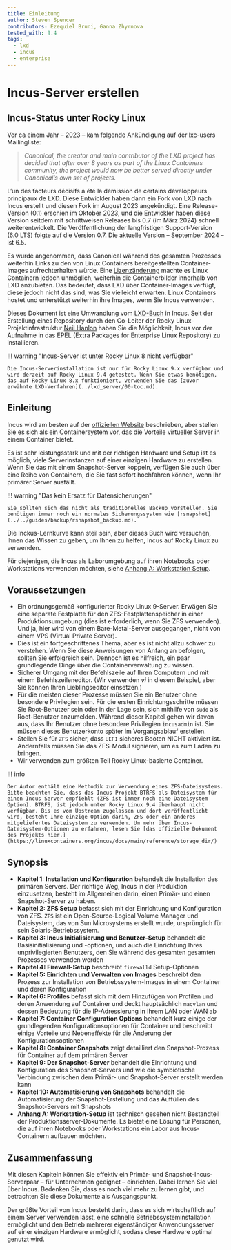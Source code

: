 ```yaml
---
title: Einleitung
author: Steven Spencer
contributors: Ezequiel Bruni, Ganna Zhyrnova
tested_with: 9.4
tags:
  - lxd
  - incus
  - enterprise
---
```


# Incus-Server erstellen

## Incus-Status unter Rocky Linux

Vor ca einem Jahr – 2023 – kam folgende Ankündigung auf der lxc-users Mailingliste:

> _Canonical, the creator and main contributor of the LXD project has decided that after over 8 years as part of the Linux Containers community, the project would now be better served directly under Canonical’s own set of projects._

L’un des facteurs décisifs a été la démission de certains développeurs principaux de LXD. Diese Entwickler haben dann ein Fork von LXD nach Incus erstellt und diesen Fork im August 2023 angekündigt. Eine Release-Version (0.1) erschien im Oktober 2023, und die Entwickler haben diese Version seitdem mit schrittweisen Releases bis 0.7 (im März 2024) schnell weiterentwickelt. Die Veröffentlichung der langfristigen Support-Version (6.0 LTS) folgte auf die Version 0.7. Die aktuelle Version – September 2024 – ist 6.5.

Es wurde angenommen, dass Canonical während des gesamten Prozesses weiterhin Links zu den von Linux Containers bereitgestellten Container-Images aufrechterhalten würde. Eine [Lizenzänderung](https://stgraber.org/2023/12/12/lxd-now-re-licensed-and-under-a-cla/) machte es Linux Containern jedoch unmöglich, weiterhin die Containerbilder innerhalb von LXD anzubieten. Das bedeutet, dass LXD über Container-Images verfügt, diese jedoch nicht das sind, was Sie vielleicht erwarten. Linux Containers hostet und unterstützt weiterhin ihre Images, wenn Sie Incus verwenden.

Dieses Dokument ist eine Umwandlung vom [LXD-Buch](../lxd_server/00-toc.md) in Incus. Seit der Erstellung eines Repository durch den Co-Leiter der Rocky Linux-Projektinfrastruktur [Neil Hanlon](https://wiki.rockylinux.org/team/infrastructure/) haben Sie die Möglichkeit, Incus vor der Aufnahme in das EPEL (Extra Packages for Enterprise Linux Repository) zu installieren.

!!! warning "Incus-Server ist unter Rocky Linux 8 nicht verfügbar"

```
Die Incus-Serverinstallation ist nur für Rocky Linux 9.x verfügbar und wird derzeit auf Rocky Linux 9.4 getestet. Wenn Sie etwas benötigen, das auf Rocky Linux 8.x funktioniert, verwenden Sie das [zuvor erwähnte LXD-Verfahren](../lxd_server/00-toc.md).
```

## Einleitung

Incus wird am besten auf der [offiziellen Website](https://linuxcontainers.org/incus/) beschrieben, aber stellen Sie es sich als ein Containersystem vor, das die Vorteile virtueller Server in einem Container bietet.

Es ist sehr leistungsstark und mit der richtigen Hardware und Setup ist es möglich, viele Serverinstanzen auf einer einzigen Hardware zu erstellen. Wenn Sie das mit einem Snapshot-Server koppeln, verfügen Sie auch über eine Reihe von Containern, die Sie fast sofort hochfahren können, wenn Ihr primärer Server ausfällt.

!!! warning "Das kein Ersatz für Datensicherungen"

```
Sie sollten sich das nicht als traditionelles Backup vorstellen. Sie benötigen immer noch ein normales Sicherungssystem wie [rsnapshot](../../guides/backup/rsnapshot_backup.md).
```

Die Inckus-Lernkurve kann steil sein, aber dieses Buch wird versuchen, Ihnen das Wissen zu geben, um Ihnen zu helfen, Incus auf Rocky Linux zu verwenden.

Für diejenigen, die Incus als Laborumgebung auf ihren Notebooks oder Workstations verwenden möchten, siehe [Anhang A: Workstation Setup](30-appendix_a.md).

## Voraussetzungen

- Ein ordnungsgemäß konfigurierter Rocky Linux 9-Server. Erwägen Sie eine separate Festplatte für den ZFS-Festplattenspeicher in einer Produktionsumgebung (dies ist erforderlich, wenn Sie ZFS verwenden). Und ja, hier wird von einem Bare-Metal-Server ausgegangen, nicht von einem VPS (Virtual Private Server).
- Dies ist ein fortgeschrittenes Thema, aber es ist nicht allzu schwer zu verstehen. Wenn Sie diese Anweisungen von Anfang an befolgen, sollten Sie erfolgreich sein. Dennoch ist es hilfreich, ein paar grundlegende Dinge über die Containerverwaltung zu wissen.
- Sicherer Umgang mit der Befehlszeile auf Ihren Computern und mit einem Befehlszeileneditor. (Wir verwenden _vi_ in diesem Beispiel, aber Sie können Ihren Lieblingseditor einsetzen.)
- Für die meisten dieser Prozesse müssen Sie ein Benutzer ohne besondere Privilegien sein. Für die ersten Einrichtungsschritte müssen Sie Root-Benutzer sein oder in der Lage sein, sich mithilfe von `sudo` als Root-Benutzer anzumelden. Während dieser Kapitel gehen wir davon aus, dass Ihr Benutzer ohne besondere Privilegien `incusadmin` ist. Sie müssen dieses Benutzerkonto später im Vorgangsablauf erstellen.
- Stellen Sie für `ZFS` sicher, dass `UEFI` sicheres Booten NICHT aktiviert ist. Andernfalls müssen Sie das ZFS-Modul signieren, um es zum Laden zu bringen.
- Wir verwenden zum größten Teil Rocky Linux-basierte Container.

!!! info

```
Der Autor enthält eine Methodik zur Verwendung eines ZFS-Dateisystems. Bitte beachten Sie, dass das Incus Projekt BTRFS als Dateisystem für einen Incus Server empfiehlt (ZFS ist immer noch eine Dateisystem Option). BTRFS, ist jedoch unter Rocky Linux 9.4 überhaupt nicht verfügbar. Bis es vom Upstream zugelassen und dort veröffentlicht wird, besteht Ihre einzige Option darin, ZFS oder ein anderes mitgeliefertes Dateisystem zu verwenden. Um mehr über Incus-Dateisystem-Optionen zu erfahren, lesen Sie [das offizielle Dokument des Projekts hier.](https://linuxcontainers.org/incus/docs/main/reference/storage_dir/)  
```

## Synopsis

- **Kapitel 1: Installation und Konfiguration** behandelt die Installation des primären Servers. Der richtige Weg, Incus in der Produktion einzusetzen, besteht im Allgemeinen darin, einen Primär- und einen Snapshot-Server zu haben.
- **Kapitel 2: ZFS Setup** befasst sich mit der Einrichtung und Konfiguration von ZFS. `ZFS` ist ein Open-Source-Logical Volume Manager und Dateisystem, das von Sun Microsystems erstellt wurde, ursprünglich für sein Solaris-Betriebssystem.
- **Kapitel 3: Incus Initialisierung und Benutzer-Setup** behandelt die Basisinitialisierung und -optionen, und auch die Einrichtung Ihres unprivilegierten Benutzers, den Sie während des gesamten gesamten Prozesses verwenden werden
- **Kapitel 4: Firewall-Setup** beschreibt `firewalld` Setup-Optionen
- **Kapitel 5: Einrichten und Verwalten von Images** beschreibt den Prozess zur Installation von Betriebssystem-Images in einem Container und deren Konfiguration
- **Kapitel 6: Profiles** befasst sich mit dem Hinzufügen von Profilen und deren Anwendung auf Container und deckt hauptsächlich `macvlan` und dessen Bedeutung für die IP-Adressierung in Ihrem LAN oder WAN ab
- **Kapitel 7: Container Configuration Options** behandelt kurz einige der grundlegenden Konfigurationsoptionen für Container und beschreibt einige Vorteile und Nebeneffekte für die Änderung der Konfigurationsoptionen
- **Kapitel 8: Container Snapshots** zeigt detailliert den Snapshot-Prozess für Container auf dem primären Server
- **Kapitel 9: Der Snapshot-Server** behandelt die Einrichtung und Konfiguration des Snapshot-Servers und wie die symbiotische Verbindung zwischen dem Primär- und Snapshot-Server erstellt werden kann
- **Kapitel 10: Automatisierung von Snapshots** behandelt die Automatisierung der Snapshot-Erstellung und das Auffüllen des Snapshot-Servers mit Snapshots
- **Anhang A: Workstation-Setup** ist technisch gesehen nicht Bestandteil der Produktionsserver-Dokumente. Es bietet eine Lösung für Personen, die auf ihren Notebooks oder Workstations ein Labor aus Incus-Containern aufbauen möchten.

## Zusammenfassung

Mit diesen Kapiteln können Sie effektiv ein Primär- und Snapshot-Incus-Serverpaar – für Unternehmen geeignet – einrichten. Dabei lernen Sie viel über Incus. Bedenken Sie, dass es noch viel mehr zu lernen gibt, und betrachten Sie diese Dokumente als Ausgangspunkt.

Der größte Vorteil von Incus besteht darin, dass es sich wirtschaftlich auf einem Server verwenden lässt, eine schnelle Betriebssysteminstallation ermöglicht und den Betrieb mehrerer eigenständiger Anwendungsserver auf einer einzigen Hardware ermöglicht, sodass diese Hardware optimal genutzt wird.
